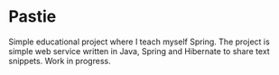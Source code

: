 # Pastie
Simple educational project where I teach myself Spring.
The project is simple web service written in Java, Spring and Hibernate to share text snippets. Work in progress.
